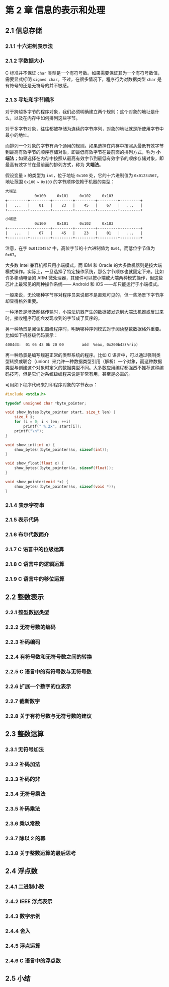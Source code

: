 # 第 2 章 信息的表示和处理

## 2.1 信息存储

### 2.1.1 十六进制表示法

### 2.1.2 字数据大小

C 标准并不保证 `char` 类型是一个有符号数。如果需要保证其为一个有符号数值，需要显式标明 `signed char`。不过，在很多情况下，程序行为对数据类型 `char` 是有符号的还是无符号的并不敏感。

### 2.1.3 寻址和字节顺序

对于跨越多字节的程序对象，我们必须明确建立两个规则：这个对象的地址是什么，以及在内存中如何排列这些字节。

对于多字节对象，往往都被存储为连续的字节序列，对象的地址就是所使用字节中最小的地址。

而排列一个对象的字节有两个通用的规则。如果选择在内存中按照从最低有效字节到最高有效字节的顺序存储对象，即最低有效字节在最前面的排列方式，称为 **小端法**；如果选择在内存中按照从最高有效字节到最低有效字节的顺序存储对象，即最高有效字节在最前面的排列方式，称为 **大端法**。

假设变量 `x` 的类型为 `int`，位于地址 `0x100` 处，它的十六进制值为 `0x01234567`。地址范围 `0x100` ~ `0x103` 的字节顺序依赖于机器的类型：

```txt
大端法
             0x100     0x101     0x102     0x103
+---------+---------+---------+---------+---------+---------+
|   ...   |    01   |    23   |    45   |    67   |   ...   |
+---------+---------+---------+---------+---------+---------+
```

```txt
小端法
             0x100     0x101     0x102     0x103
+---------+---------+---------+---------+---------+---------+
|   ...   |    67   |    45   |    23   |    01   |   ...   |
+---------+---------+---------+---------+---------+---------+
```

注意，在字 `0x01234567` 中，高位字节的十六进制值为 `0x01`，而低位字节值为 `0x67`。

大多数 Intel 兼容机都只用小端模式。而 IBM 和 Oracle 的大多数机器则是按大端模式操作。实际上，一旦选择了特定操作系统，那么字节顺序也就固定下来。比如许多移动电话的 ARM 微处理器，其硬件可以按小端或大端两种模式操作，但这些芯片上最常见的两种操作系统—— Android 和 iOS ——却只能运行于小端模式。

一般来说，无论哪种字节序对程序员来说都不是直观可见的，但一些场景下字节序却显得格外重要。

一种场景是涉及网络传输时，小端法机器产生的数据被发送到大端法机器或反过来时，接收程序可能会发现收到的字节成了反序的。

另一种场景是阅读机器级程序时，明确哪种序列模式对于阅读整数数据格外重要。比如如下机器级代码表示：

```txt
4004d3:  01 05 43 0b 20 00        add  %eax, 0x200b43(%rip)
```

再一种场景是编写规避正常的类型系统的程序。比如 C 语言中，可以通过强制类型转换或联合（union）来允许一种数据类型引用（解析）一个对象，而这种数据类型与创建这个对象时定义的数据类型不同。大多数应用编程都强烈不推荐这种编码技巧，但是它们对系统级编程来说是非常有用，甚至是必需的。

可用如下程序代码来打印程序对象的字节表示：

```c
#include <stdio.h>

typedef unsigned char *byte_pointer;

void show_bytes(byte_pointer start, size_t len) {
    size_t i;
    for (i = 0; i < len; ++i)
        printf(" %.2x", start[i]);
    printf("\n");
}

void show_int(int x) {
    show_bytes((byte_pointer)&x, sizeof(int));
}

void show_float(float x) {
    show_bytes((byte_pointer)&x, sizeof(float));
}

void show_pointer(void *x) {
    show_bytes((byte_pointer)&x, sizeof(void *));
}
```

### 2.1.4 表示字符串

### 2.1.5 表示代码

### 2.1.6 布尔代数简介

### 2.1.7 C 语言中的位级运算

### 2.1.8 C 语言中的逻辑运算

### 2.1.9 C 语言中的移位运算

## 2.2 整数表示

### 2.2.1 整型数据类型

### 2.2.2 无符号数的编码

### 2.2.3 补码编码

### 2.2.4 有符号数和无符号数之间的转换

### 2.2.5 C 语言中的有符号数与无符号数

### 2.2.6 扩展一个数字的位表示

### 2.2.7 截断数字

### 2.2.8 关于有符号数与无符号数的建议

## 2.3 整数运算

### 2.3.1 无符号加法

### 2.3.2 补码加法

### 2.3.3 补码的非

### 2.3.4 无符号乘法

### 2.3.5 补码乘法

### 2.3.6 乘以常数

### 2.3.7 除以 2 的幂

### 2.3.8 关于整数运算的最后思考

## 2.4 浮点数

### 2.4.1 二进制小数

### 2.4.2 IEEE 浮点表示

### 2.4.3 数字示例

### 2.4.4 舍入

### 2.4.5 浮点运算

### 2.4.6 C 语言中的浮点数

## 2.5 小结




